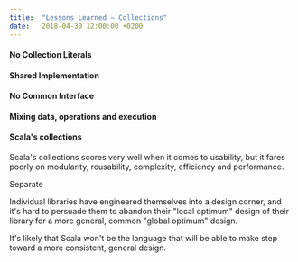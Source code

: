 ```yaml
---
title:  "Lessons Learned – Collections"
date:   2018-04-30 12:00:00 +0200
---
```


#### No Collection Literals

#### Shared Implementation

#### No Common Interface

#### Mixing data, operations and execution

#### Scala's collections

Scala's collections scores very well when it comes to usability, but it fares
poorly on modularity, reusability, complexity, efficiency and performance.

Separate

Individual libraries have engineered themselves into a design corner, and it's
hard to persuade them to abandon their "local optimum" design of their library
for a more general, common "global optimum" design.

It's likely that Scala won't be the language that will be able to make step
toward a more consistent, general design.
